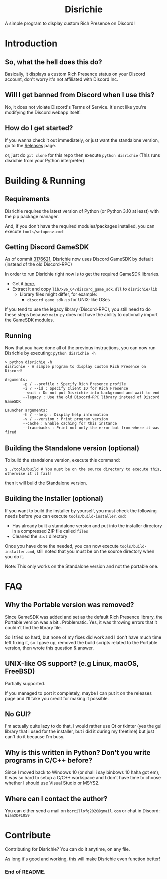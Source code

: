 <h1 align="center">Disrichie</h1>

A simple program to display custom Rich Presence on Discord!

# Introduction
## So, what the hell does this do?
Basically, it displays a custom Rich Presence status on your Discord account, don't worry it's not affiliated with Discord Inc.

## Will I get banned from Discord when I use this?
No, it does not violate Discord's Terms of Service. It's not like you're modifying the Discord webapp itself.

## How do I get started?
If you wanna check it out immediately, or just want the standalone version, go to the [Releases](https://github.com/gianxddddd/disrichie/releases) page.

or, just do `git clone` for this repo then execute `python disrichie` (This runs disrichie from your Python interpreter)

# Building & Running
## Requirements
Disrichie requires the latest version of Python (or Python 3.10 at least) with the pip package manager.

And, if you don't have the required modules/packages installed, you can execute `tools/setupenv.cmd`

## Getting Discord GameSDK
As of commit [3176621](https://github.com/gianxddddd/disrichie/commit/31766212290f029a9ff8c3f4ff26e92926197303), Disrichie now uses Discord GameSDK by default (instead of the old Discord-RPC)

In order to run Disrichie right now is to get the required GameSDK libraries.

- Get it [here.](https://dl-game-sdk.discordapp.net/2.5.6/discord_game_sdk.zip)
- Extract it and copy `lib/x86_64/discord_game_sdk.dll` to `disrichie/lib`
	- Library files might differ, for example:
		- `discord_game_sdk.so` for UNIX-like OSes

If you tend to use the legacy library (Discord-RPC), you still need to do these steps because `main.py` does not have the ability to optionally import the GameSDK modules.

## Running
Now that you have done all of the previous instructions, you can now run Disrichie by executing: `python disrichie -h`

```shell
> python disrichie -h
disrichie - A simple program to display custom Rich Presence on Discord!

Arguments:
        -p / --profile : Specify Rich Presence profile
        -i / --id : Specify Client ID for Rich Presence
        --wait : Do not put Disrichie into background and wait to end        
        --legacy : Use the old Discord-RPC library instead of Discord GameSDK

Launcher arguments:
        -h / --help : Display help information
        -v / --version : Print program version
        --cache : Enable caching for this instance
        --tracebacks : Print not only the error but from where it was fired
```

## Building the Standalone version (optional)
To build the standalone version, execute this command:
```shell
$ ./tools/build # You must be on the source directory to execute this, otherwise it'll fail!
```

then it will build the Standalone version.

## Building the Installer (optional)
If you want to build the installer by yourself, you must check the following needs before you can execute `tools/build-installer.cmd`:

- Has already built a standalone version and put into the installer directory in a compressed ZIP file called `files`
- Cleaned the `dist` directory

Once you have done the needed, you can now execute `tools/build-installer.cmd`, still noted that you must be on the source directory when you do it.

Note: This only works on the Standalone version and not the portable one.

# FAQ
## Why the Portable version was removed?
Since GameSDK was added and set as the default Rich Presence library, the Portable version was a bit.. Problematic. Yes, it was throwing errors that it couldn't find the library file.

So I tried so hard, but none of my fixes did work and I don't have much time left fixing it, so I gave up, removed the build scripts related to the Portable version, then wrote this question & answer.

## UNIX-like OS support? (e.g Linux, macOS, FreeBSD)
Partially supported.

If you managed to port it completely, maybe I can put it on the releases page and I'll take you credit for making it possible.

## No GUI?
I'm actually quite lazy to do that, I would rather use Qt or tkinter (yes the gui library that i used for the installer, but i did it during my freetime) but just can't do it because I'm busy.

## Why is this written in Python? Don't you write programs in C/C++ before?
Since I moved back to Windows 10 (or shall i say binbows 10 haha got em), It was so hard to setup a C/C++ workspace and I don't have time to choose whether I should use Visual Studio or MSYS2.

## Where can I contact the author?
You can either send a mail on `borcillofg2020@gmail.com` or chat in Discord: `GianXD#1059`

# Contribute
Contributing for Disrichie? You can do it anytime, on any file.

As long it's good and working, this will make Disrichie even function better!

### End of README.